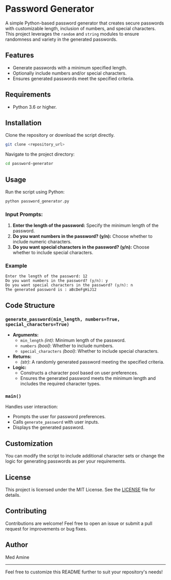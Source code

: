 # Password Generator

A simple Python-based password generator that creates secure passwords with customizable length, inclusion of numbers, and special characters. This project leverages the `random` and `string` modules to ensure randomness and variety in the generated passwords.

## Features

- Generate passwords with a minimum specified length.
- Optionally include numbers and/or special characters.
- Ensures generated passwords meet the specified criteria.

## Requirements

- Python 3.6 or higher.

## Installation

Clone the repository or download the script directly.

```bash
git clone <repository_url>
```

Navigate to the project directory:

```bash
cd password-generator
```

## Usage

Run the script using Python:

```bash
python password_generator.py
```

### Input Prompts:

1. **Enter the length of the password:** Specify the minimum length of the password.
2. **Do you want numbers in the password? (y/n):** Choose whether to include numeric characters.
3. **Do you want special characters in the password? (y/n):** Choose whether to include special characters.

### Example

```text
Enter the length of the password: 12
Do you want numbers in the password? (y/n): y
Do you want special characters in the password? (y/n): n
The generated password is : aBcDeFgHiJ12
```

## Code Structure

### `generate_password(min_length, numbers=True, special_characters=True)`

- **Arguments:**
  - `min_length` *(int)*: Minimum length of the password.
  - `numbers` *(bool)*: Whether to include numbers.
  - `special_characters` *(bool)*: Whether to include special characters.
- **Returns:**
  - *(str)*: A randomly generated password meeting the specified criteria.
- **Logic:**
  - Constructs a character pool based on user preferences.
  - Ensures the generated password meets the minimum length and includes the required character types.

### `main()`

Handles user interaction:
- Prompts the user for password preferences.
- Calls `generate_password` with user inputs.
- Displays the generated password.

## Customization

You can modify the script to include additional character sets or change the logic for generating passwords as per your requirements.

## License

This project is licensed under the MIT License. See the [LICENSE](LICENSE) file for details.

## Contributing

Contributions are welcome! Feel free to open an issue or submit a pull request for improvements or bug fixes.

## Author

Med Amine

---

Feel free to customize this README further to suit your repository's needs!
